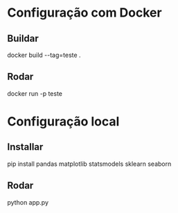 # Configuração com Docker

## Buildar

docker build --tag=teste .

## Rodar

docker run -p teste

# Configuração local

## Installar
pip install pandas matplotlib statsmodels sklearn seaborn

## Rodar

python app.py
